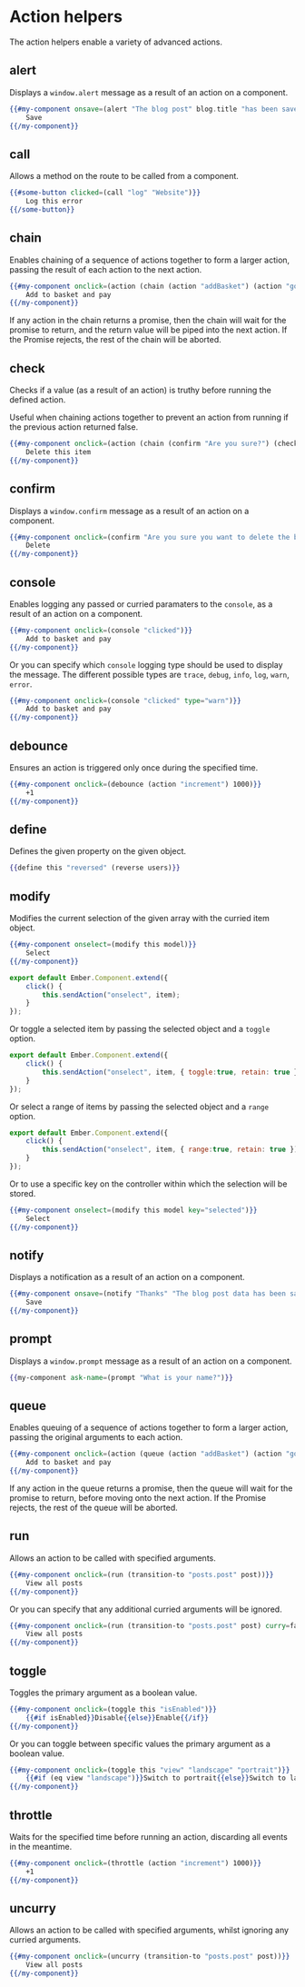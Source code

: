 # Action helpers

The action helpers enable a variety of advanced actions.

## alert

Displays a `window.alert` message as a result of an action on a component.

```handlebars
{{#my-component onsave=(alert "The blog post" blog.title "has been saved.")}}
	Save
{{/my-component}}
```

## call

Allows a method on the route to be called from a component.

```handlebars
{{#some-button clicked=(call "log" "Website")}}
	Log this error
{{/some-button}}
```

## chain

Enables chaining of a sequence of actions together to form a larger action, passing the result of each action to the next action.

```handlebars
{{#my-component onclick=(action (chain (action "addBasket") (action "goToPayment")) model)}}
	Add to basket and pay
{{/my-component}}
```

If any action in the chain returns a promise, then the chain will wait for the promise to return, and the return value will be piped into the next action. If the Promise rejects, the rest of the chain will be aborted.

## check

Checks if a value (as a result of an action) is truthy before running the defined action.

Useful when chaining actions together to prevent an action from running if the previous action returned false.

```handlebars
{{#my-component onclick=(action (chain (confirm "Are you sure?") (check (action "delete" model))))}}
	Delete this item
{{/my-component}}
```

## confirm

Displays a `window.confirm` message as a result of an action on a component.

```handlebars
{{#my-component onclick=(confirm "Are you sure you want to delete the blog post" blog.title "?")}}
	Delete
{{/my-component}}
```

## console

Enables logging any passed or curried paramaters to the `console`, as a result of an action on a component.

```handlebars
{{#my-component onclick=(console "clicked")}}
	Add to basket and pay
{{/my-component}}
```

Or you can specify which `console` logging type should be used to display the message. The different possible types are `trace`, `debug`, `info`, `log`, `warn`, `error`.

```handlebars
{{#my-component onclick=(console "clicked" type="warn")}}
	Add to basket and pay
{{/my-component}}
```

## debounce

Ensures an action is triggered only once during the specified time.

```handlebars
{{#my-component onclick=(debounce (action "increment") 1000)}}
	+1
{{/my-component}}
```

## define

Defines the given property on the given object.

```handlebars
{{define this "reversed" (reverse users)}}
```

## modify

Modifies the current selection of the given array with the curried item object.

```handlebars
{{#my-component onselect=(modify this model)}}
	Select
{{/my-component}}
```

```javascript
export default Ember.Component.extend({
	click() {
		this.sendAction("onselect", item);
	}
});
```

Or toggle a selected item by passing the selected object and a `toggle` option.

```javascript
export default Ember.Component.extend({
	click() {
		this.sendAction("onselect", item, { toggle:true, retain: true });
	}
});
```

Or select a range of items by passing the selected object and a `range` option.

```javascript
export default Ember.Component.extend({
	click() {
		this.sendAction("onselect", item, { range:true, retain: true });
	}
});
```

Or to use a specific key on the controller within which the selection will be stored.

```handlebars
{{#my-component onselect=(modify this model key="selected")}}
	Select
{{/my-component}}
```

## notify

Displays a notification as a result of an action on a component.

```handlebars
{{#my-component onsave=(notify "Thanks" "The blog post data has been saved.")}}
	Save
{{/my-component}}
```

## prompt

Displays a `window.prompt` message as a result of an action on a component.

```handlebars
{{my-component ask-name=(prompt "What is your name?")}}
```

## queue

Enables queuing of a sequence of actions together to form a larger action, passing the original arguments to each action.

```handlebars
{{#my-component onclick=(action (queue (action "addBasket") (action "goToPayment")) model)}}
	Add to basket and pay
{{/my-component}}
```

If any action in the queue returns a promise, then the queue will wait for the promise to return, before moving onto the next action. If the Promise rejects, the rest of the queue will be aborted.

## run

Allows an action to be called with specified arguments.

```handlebars
{{#my-component onclick=(run (transition-to "posts.post" post))}}
	View all posts
{{/my-component}}
```

Or you can specify that any additional curried arguments will be ignored.

```handlebars
{{#my-component onclick=(run (transition-to "posts.post" post) curry=false)}}
	View all posts
{{/my-component}}
```

## toggle

Toggles the primary argument as a boolean value.

```handlebars
{{#my-component onclick=(toggle this "isEnabled")}}
	{{#if isEnabled}}Disable{{else}}Enable{{/if}}
{{/my-component}}
```

Or you can toggle between specific values the primary argument as a boolean value.

```handlebars
{{#my-component onclick=(toggle this "view" "landscape" "portrait")}}
	{{#if (eq view "landscape")}}Switch to portrait{{else}}Switch to landscape{{/if}}
{{/my-component}}
```

## throttle

Waits for the specified time before running an action, discarding all events in the meantime.

```handlebars
{{#my-component onclick=(throttle (action "increment") 1000)}}
	+1
{{/my-component}}
```

## uncurry

Allows an action to be called with specified arguments, whilst ignoring any curried arguments.

```handlebars
{{#my-component onclick=(uncurry (transition-to "posts.post" post))}}
	View all posts
{{/my-component}}
```
